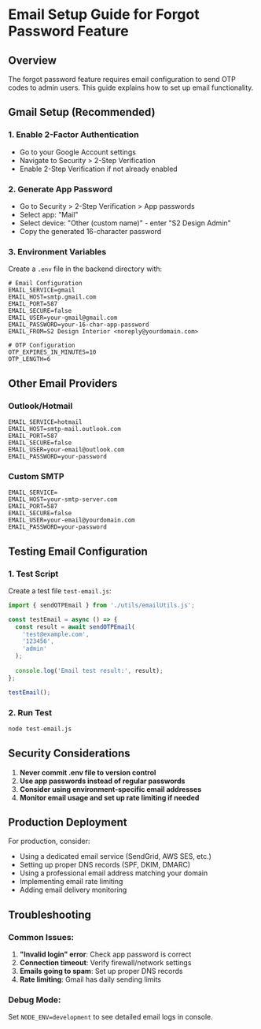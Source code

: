 # Email Setup Guide for Forgot Password Feature

## Overview
The forgot password feature requires email configuration to send OTP codes to admin users. This guide explains how to set up email functionality.

## Gmail Setup (Recommended)

### 1. Enable 2-Factor Authentication
- Go to your Google Account settings
- Navigate to Security > 2-Step Verification
- Enable 2-Step Verification if not already enabled

### 2. Generate App Password
- Go to Security > 2-Step Verification > App passwords
- Select app: "Mail"
- Select device: "Other (custom name)" - enter "S2 Design Admin"
- Copy the generated 16-character password

### 3. Environment Variables
Create a `.env` file in the backend directory with:

```env
# Email Configuration
EMAIL_SERVICE=gmail
EMAIL_HOST=smtp.gmail.com
EMAIL_PORT=587
EMAIL_SECURE=false
EMAIL_USER=your-gmail@gmail.com
EMAIL_PASSWORD=your-16-char-app-password
EMAIL_FROM=S2 Design Interior <noreply@yourdomain.com>

# OTP Configuration
OTP_EXPIRES_IN_MINUTES=10
OTP_LENGTH=6
```

## Other Email Providers

### Outlook/Hotmail
```env
EMAIL_SERVICE=hotmail
EMAIL_HOST=smtp-mail.outlook.com
EMAIL_PORT=587
EMAIL_SECURE=false
EMAIL_USER=your-email@outlook.com
EMAIL_PASSWORD=your-password
```

### Custom SMTP
```env
EMAIL_SERVICE=
EMAIL_HOST=your-smtp-server.com
EMAIL_PORT=587
EMAIL_SECURE=false
EMAIL_USER=your-email@yourdomain.com
EMAIL_PASSWORD=your-password
```

## Testing Email Configuration

### 1. Test Script
Create a test file `test-email.js`:

```javascript
import { sendOTPEmail } from './utils/emailUtils.js';

const testEmail = async () => {
  const result = await sendOTPEmail(
    'test@example.com', 
    '123456', 
    'admin'
  );
  
  console.log('Email test result:', result);
};

testEmail();
```

### 2. Run Test
```bash
node test-email.js
```

## Security Considerations

1. **Never commit .env file to version control**
2. **Use app passwords instead of regular passwords**
3. **Consider using environment-specific email addresses**
4. **Monitor email usage and set up rate limiting if needed**

## Production Deployment

For production, consider:
- Using a dedicated email service (SendGrid, AWS SES, etc.)
- Setting up proper DNS records (SPF, DKIM, DMARC)
- Using a professional email address matching your domain
- Implementing email rate limiting
- Adding email delivery monitoring

## Troubleshooting

### Common Issues:
1. **"Invalid login" error**: Check app password is correct
2. **Connection timeout**: Verify firewall/network settings
3. **Emails going to spam**: Set up proper DNS records
4. **Rate limiting**: Gmail has daily sending limits

### Debug Mode:
Set `NODE_ENV=development` to see detailed email logs in console.
